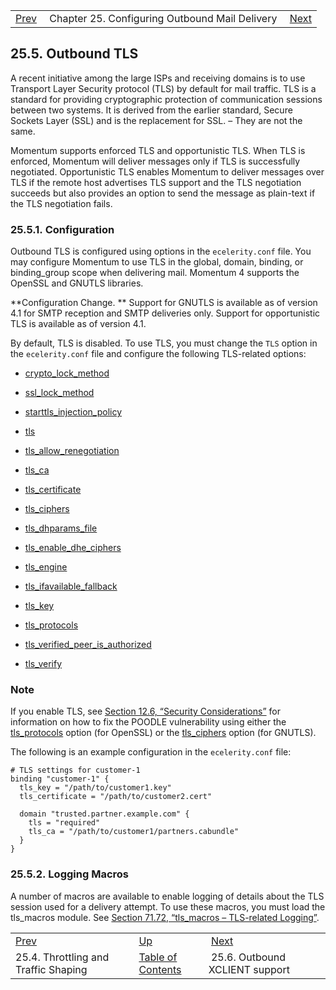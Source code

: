 |     |     |     |
| --- | --- | --- |
| [Prev](outbound_mail.traffic.shaping)  | Chapter 25. Configuring Outbound Mail Delivery |  [Next](outbound_mail.outbound.xclient) |

## 25.5. Outbound TLS

A recent initiative among the large ISPs and receiving domains is to use Transport Layer Security protocol (TLS) by default for mail traffic. TLS is a standard for providing cryptographic protection of communication sessions between two systems. It is derived from the earlier standard, Secure Sockets Layer (SSL) and is the replacement for SSL. – They are not the same.

Momentum supports enforced TLS and opportunistic TLS. When TLS is enforced, Momentum will deliver messages only if TLS is successfully negotiated. Opportunistic TLS enables Momentum to deliver messages over TLS if the remote host advertises TLS support and the TLS negotiation succeeds but also provides an option to send the message as plain-text if the TLS negotiation fails.

### 25.5.1. Configuration

Outbound TLS is configured using options in the `ecelerity.conf` file. You may configure Momentum to use TLS in the global, domain, binding, or binding_group scope when delivering mail. Momentum 4 supports the OpenSSL and GNUTLS libraries.

**Configuration Change. ** Support for GNUTLS is available as of version 4.1 for SMTP reception and SMTP deliveries only. Support for opportunistic TLS is available as of version 4.1.

By default, TLS is disabled. To use TLS, you must change the `TLS` option in the `ecelerity.conf` file and configure the following TLS-related options:

*   [crypto_lock_method](config.crypto_lock_method "crypto_lock_method")

*   [ssl_lock_method](config.ssl_lock_method "ssl_lock_method")

*   [starttls_injection_policy](config.starttls_injection_policy "starttls_injection_policy")

*   [tls](config.ref.tls "tls")

*   [tls_allow_renegotiation](config.tls_allow_renegotiation "tls_allow_renegotiation")

*   [tls_ca](config.tls_ca "tls_ca")

*   [tls_certificate](config.tls_certificate "tls_certificate")

*   [tls_ciphers](config.tls_ciphers "tls_ciphers")

*   [tls_dhparams_file](conf.ref.tls_dhparams_file "tls_dhparams_file")

*   [tls_enable_dhe_ciphers](conf.ref.tls_enable_dhe_ciphers "tls_enable_dhe_ciphers")

*   [tls_engine](config.tls_engine "tls_engine")

*   [tls_ifavailable_fallback](config.tls_ifavailable_fallback "tls_ifavailable_fallback")

*   [tls_key](config.tls_key "tls_key")

*   [tls_protocols](config.tls_protocols "tls_protocols")

*   [tls_verified_peer_is_authorized](config.tls_verified_peer_is_authorized "tls_verified_peer_is_authorized")

*   [tls_verify](config.tls_verify "tls_verify")

### Note

If you enable TLS, see [Section 12.6, “Security Considerations”](install.security_considerations "12.6. Security Considerations") for information on how to fix the POODLE vulnerability using either the [tls_protocols](config.tls_protocols "tls_protocols") option (for OpenSSL) or the [tls_ciphers](config.tls_ciphers "tls_ciphers") option (for GNUTLS).

The following is an example configuration in the `ecelerity.conf` file:

```
# TLS settings for customer-1
binding "customer-1" {
  tls_key = "/path/to/customer1.key"
  tls_certificate = "/path/to/customer2.cert"

  domain "trusted.partner.example.com" {
    tls = "required"
    tls_ca = "/path/to/customer1/partners.cabundle"
  }
}
```

### 25.5.2. Logging Macros

A number of macros are available to enable logging of details about the TLS session used for a delivery attempt. To use these macros, you must load the tls_macros module. See [Section 71.72, “tls_macros – TLS-related Logging”](tls_macros "71.72. tls_macros – TLS-related Logging").

|     |     |     |
| --- | --- | --- |
| [Prev](outbound_mail.traffic.shaping)  | [Up](outbound_mail) |  [Next](outbound_mail.outbound.xclient) |
| 25.4. Throttling and Traffic Shaping  | [Table of Contents](index) |  25.6. Outbound XCLIENT support |

